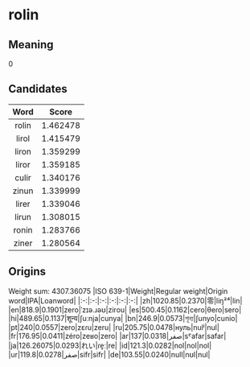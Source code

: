# rolin

## Meaning

0

## Candidates

|Word|Score|
|:-:|:-:|
|rolin|1.462478|
|lirol|1.415479|
|liron|1.359299|
|liror|1.359185|
|culir|1.340176|
|zinun|1.339999|
|lirer|1.339046|
|lirun|1.308015|
|ronin|1.283766|
|ziner|1.280564|

## Origins

Weight sum: 4307.36075
|ISO 639-1|Weight|Regular weight|Origin word|IPA|Loanword|
|:-:|:-:|:-:|:-:|:-:|:-:|
|zh|1020.85|0.2370|零|liŋ²⁴|lin|
|en|818.9|0.1901|zero|ˈzɪə.ɹəʊ|zirou|
|es|500.45|0.1162|cero|θeɾo|sero|
|hi|489.65|0.1137|शून्य|ʃuːnja|cunya|
|bn|246.9|0.0573|শূন্য|ʃunyo|cunio|
|pt|240|0.0557|zero|zɛɾu|zeru|
|ru|205.75|0.0478|нуль|nulʲ|nul|
|fr|176.95|0.0411|zéro|zeʁo|zero|
|ar|137|0.0318|صفر|sˤafar|safar|
|ja|126.26075|0.0293|れい|ɾe̞ː|re|
|id|121.3|0.0282|nol|nol|nol|
|ur|119.8|0.0278|صفر|sifr|sifr|
|de|103.55|0.0240|null|nʊl|nul|
